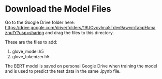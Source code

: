 # Download the Model Files

Go to the Google Drive folder here: https://drive.google.com/drive/folders/19UOvovhna5Tdev9awvmTa5pEkmaznufY?usp=sharing
and drag the files to this directory. 

These are the files to add:
1) glove_model.h5
2) glove_tokenizer.h5

The BERT model is saved on personal Google Drive when training the model and is used to predict the test data in the same .ipynb file.
